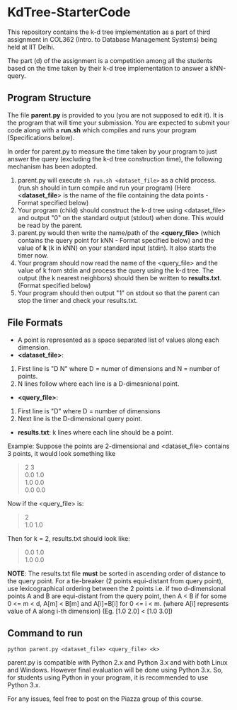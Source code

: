 # KdTree-StarterCode

This repository contains the k-d tree implementation as a part of third assignment in COL362 (Intro. to Database Management Systems) being held at IIT Delhi.

The part (d) of the assignment is a competition among all the students based on the time taken by their k-d tree implementation to answer a kNN-query.
 
## Program Structure

The file **parent.py** is provided to you (you are not supposed to edit it). It is the program that will time your submission. You are expected to submit your code along with a **run.sh** which compiles and runs your program (Specifications below).

In order for parent.py to measure the time taken by your program to just answer the query (excluding the k-d tree construction time), the following mechanism has been adopted.

 1. parent.py will execute `sh run.sh <dataset_file>` as a child process. (run.sh should in turn compile and run your program) (Here <**dataset_file**> is the name of the file containing the data points - Format specified below) 
 2. Your program (child) should construct the k-d tree using <dataset_file> and output "0" on the standard output (stdout) when done. This would be read by the parent.
 3. parent.py would then write the name/path of the **<query_file>** (which contains the query point for kNN - Format specified below) and the value of **k** (k in kNN) on your standard input (stdin). It also starts the timer now.
 4. Your program should now read the name of the <query_file> and the value of k from stdin and process the query using the k-d tree. The output (the k nearest neighbors) should then be written to **results.txt**. (Format specified below)
 5. Your program should then output "1" on stdout so that the parent can stop the timer and check your results.txt.

## File Formats

 - A point is represented as a space separated list of values along each dimension.
 - **<dataset_file>**:
 1. First line is "D N" where D = numer of dimensions and N = number of points. 
 2. N lines follow where each line is a D-dimesnional point.
 - **<query_file>**:
 1. First line is "D" where D = number of dimensions
 2. Next line is the D-dimensional query point.
 - **results.txt**: k lines where each line should be a point.
 
 Example: Suppose the points are 2-dimensional and <dataset_file> contains 3 points, it would look something like
> 2 3  
> 0.0 1.0  
> 1.0 0.0  
> 0.0 0.0

Now if the <query_file> is:
> 2  
> 1.0 1.0

Then for k = 2, results.txt should look like:
> 0.0 1.0  
> 1.0 0.0

**NOTE**: The results.txt file **must** be sorted in ascending order of distance to the query point. For a tie-breaker (2 points equi-distant from query point), use lexicographical ordering between the 2 points i.e. if two d-dimensional points A and B are equi-distant from the query point, then A < B if for some 0 <= m < d, A[m] < B[m] and A[i]=B[i] for 0 <= i < m. (where A[i] represents value of A along i-th dimension) (Eg. [1.0 2.0] < [1.0 3.0])

## Command to run

    python parent.py <dataset_file> <query_file> <k>
parent.py is compatible with Python 2.x and Python 3.x and with both Linux and Windows. However final evaluation will be done using Python 3.x. So, for students using Python in your program, it is recommended to use Python 3.x.

For any issues, feel free to post on the Piazza group of this course.
